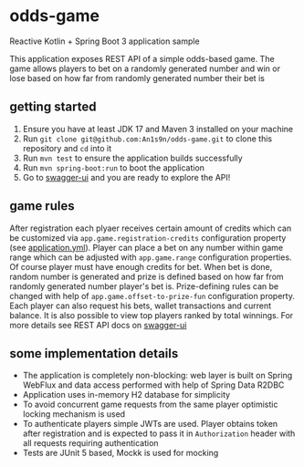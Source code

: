 # odds-game

Reactive Kotlin + Spring Boot 3 application sample

This application exposes REST API of a simple odds-based game. The game allows players to bet on a randomly generated
number and win or lose based on how far from randomly generated number their bet is

## getting started

1. Ensure you have at least JDK 17 and Maven 3 installed on your machine
2. Run `git clone git@github.com:An1s9n/odds-game.git` to clone this repository and `cd` into it
3. Run `mvn test` to ensure the application builds successfully
4. Run `mvn spring-boot:run` to boot the application
5. Go to [swagger-ui](http://localhost:8080/api/v1/swagger-ui.html) and you are ready to explore the API!

## game rules

After registration each plyaer receives certain amount of credits which can be customized
via `app.game.registration-credits` configuration property (see [application.yml](src/main/resources/application.yml)).
Player can place a bet on any number within game range which can be adjusted with `app.game.range` configuration
properties. Of course player must have enough credits for bet. When bet is done, random number is generated and prize is
defined based on how far from randomly generated number player's bet is. Prize-defining rules can be changed with help
of `app.game.offset-to-prize-fun` configuration property. Each player can also request his bets, wallet transactions and
current balance. It is also possible to view top players ranked by total winnings. For more details see REST API docs
on [swagger-ui](http://localhost:8080/api/v1/swagger-ui.html)


## some implementation details

* The application is completely non-blocking: web layer is built on Spring WebFlux and data access performed with help
  of Spring Data R2DBC
* Application uses in-memory H2 database for simplicity
* To avoid concurrent game requests from the same player optimistic locking mechanism is used
* To authenticate players simple JWTs are used. Player obtains token after registration and is expected to pass it
  in `Authorization` header with all requests requiring authentication
* Tests are JUnit 5 based, Mockk is used for mocking
